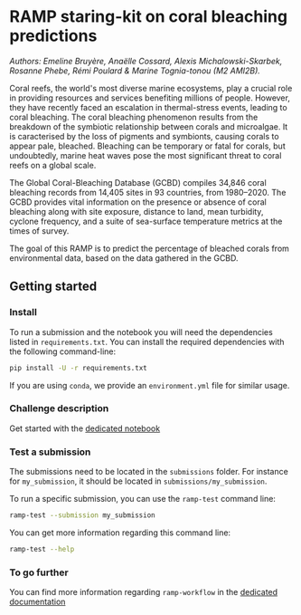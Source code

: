 # RAMP staring-kit on coral bleaching predictions

*Authors: Emeline Bruyère, Anaëlle Cossard, Alexis Michalowski-Skarbek, Rosanne Phebe, Rémi Poulard & Marine Tognia-tonou (M2 AMI2B).*  

Coral reefs, the world's most diverse marine ecosystems, play a crucial role in providing resources and services benefiting millions of people. However, they have recently faced an escalation in thermal-stress events, leading to coral bleaching. The coral bleaching phenomenon results from the breakdown of the symbiotic relationship between corals and microalgae. It is caracterised by the loss of pigments and symbionts, causing corals to appear pale, bleached. Bleaching can be temporary or fatal for corals, but undoubtedly, marine heat waves pose the most significant threat to coral reefs on a global scale.  

The Global Coral-Bleaching Database (GCBD) compiles 34,846 coral bleaching records from 14,405 sites in 93 countries, from 1980–2020. The GCBD provides vital information on the presence or absence of coral bleaching along with site exposure, distance to land, mean turbidity, cyclone frequency, and a suite of sea-surface temperature metrics at the times of survey.

The goal of this RAMP is to predict the percentage of bleached corals from environmental data, based on the data gathered in the GCBD.

## Getting started

### Install

To run a submission and the notebook you will need the dependencies listed
in `requirements.txt`. You can install the required dependencies with the
following command-line:

```bash
pip install -U -r requirements.txt
```
If you are using `conda`, we provide an `environment.yml` file for similar
usage.

### Challenge description

Get started with the [dedicated notebook](coral_bleaching_starting_kit.ipynb)

### Test a submission

The submissions need to be located in the `submissions` folder. For instance
for `my_submission`, it should be located in `submissions/my_submission`.

To run a specific submission, you can use the `ramp-test` command line:

```bash
ramp-test --submission my_submission
```

You can get more information regarding this command line:

```bash
ramp-test --help
```
### To go further

You can find more information regarding `ramp-workflow` in the
[dedicated documentation](https://paris-saclay-cds.github.io/ramp-docs/ramp-workflow/stable/using_kits.html)
